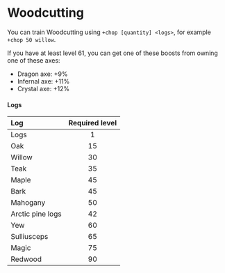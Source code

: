 # Woodcutting



You can train Woodcutting using `+chop [quantity] <logs>`, for example `+chop 50 willow`.

If you have at least level 61, you can get one of these boosts from owning one of these axes:

* Dragon axe: +9%
* Infernal axe: +11%
* Crystal axe: +12%

#### Logs

| **Log** | **Required level** |
| :--- | :---: |
| Logs | 1 |
| Oak | 15 |
| Willow | 30 |
| Teak | 35 |
| Maple | 45 |
| Bark | 45 |
| Mahogany | 50 |
| Arctic pine logs | 42 |
| Yew | 60 |
| Sulliusceps | 65 |
| Magic | 75 |
| Redwood | 90 |

